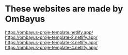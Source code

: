 # These websites are made by OmBayus
https://ombayus-proje-template.netlify.app/
<br>
https://ombayus-proje-template-2.netlify.app/
<br>
https://ombayus-proje-template-3.netlify.app/
<br>
https://ombayus-proje-template-4.netlify.app/
